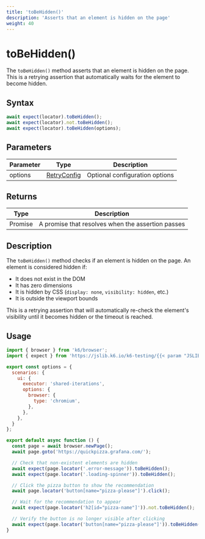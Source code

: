 ```yaml
---
title: 'toBeHidden()'
description: 'Asserts that an element is hidden on the page'
weight: 40
---
```


# toBeHidden()

The `toBeHidden()` method asserts that an element is hidden on the page. This is a retrying assertion that automatically waits for the element to become hidden.

## Syntax

<!-- eslint-skip -->
<!-- md-k6:skip -->

```javascript
await expect(locator).toBeHidden();
await expect(locator).not.toBeHidden();
await expect(locator).toBeHidden(options);
```

## Parameters

| Parameter | Type                                                                                                                    | Description                    |
| --------- | ----------------------------------------------------------------------------------------------------------------------- | ------------------------------ |
| options   | [RetryConfig](https://grafana.com/docs/k6/<K6_VERSION>/javascript-api/jslib/k6-testing/retrying-assertions/retryconfig) | Optional configuration options |

## Returns

| Type          | Description                                       |
| ------------- | ------------------------------------------------- |
| Promise<void> | A promise that resolves when the assertion passes |

## Description

The `toBeHidden()` method checks if an element is hidden on the page. An element is considered hidden if:

- It does not exist in the DOM
- It has zero dimensions
- It is hidden by CSS (`display: none`, `visibility: hidden`, etc.)
- It is outside the viewport bounds

This is a retrying assertion that will automatically re-check the element's visibility until it becomes hidden or the timeout is reached.

## Usage

<!-- md-k6:skip -->

```javascript
import { browser } from 'k6/browser';
import { expect } from 'https://jslib.k6.io/k6-testing/{{< param "JSLIB_TESTING_VERSION" >}}/index.js';

export const options = {
  scenarios: {
    ui: {
      executor: 'shared-iterations',
      options: {
        browser: {
          type: 'chromium',
        },
      },
    },
  }
};

export default async function () {
  const page = await browser.newPage();
  await page.goto('https://quickpizza.grafana.com/');

  // Check that non-existent elements are hidden
  await expect(page.locator('.error-message')).toBeHidden();
  await expect(page.locator('.loading-spinner')).toBeHidden();

  // Click the pizza button to show the recommendation
  await page.locator('button[name="pizza-please"]').click();

  // Wait for the recommendation to appear
  await expect(page.locator('h2[id="pizza-name"]')).not.toBeHidden();

  // Verify the button is no longer visible after clicking
  await expect(page.locator('button[name="pizza-please"]')).toBeHidden();
}
```

